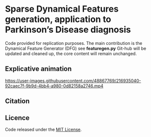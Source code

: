 # Sparse Dynamical Features generation, application to Parkinson’s Disease diagnosis
Code provided for replication purposes. The main contribution is the Dynamical Feature Generator (DFG) see **featuregen.py**
Git-hub will be updated and cleaned up, the core content will remain unchanged.

## Explicative animation
https://user-images.githubusercontent.com/48867769/216935040-92caec7f-9b9d-4bb4-a980-0d82158a2746.mp4

## Citation

## Licence 
Code released under the [MIT License](https://github.com/HoussemMEG/PhD_EEG/blob/main/LICENSE).
